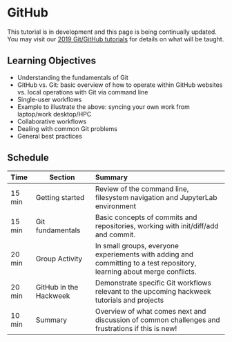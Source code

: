 # GitHub

This tutorial is in development and this page is being continually updated. You may visit our [2019 Git/GitHub tutorials](https://github.com/ICESAT-2HackWeek/intro-jupyter-git) for details on what will be taught.


## Learning Objectives

* Understanding the fundamentals of Git
* GitHub vs. Git: basic overview of how to operate within GitHub websites vs. local operations with Git via command line
* Single-user workflows
* Example to illustrate the above: syncing your own work from laptop/work desktop/HPC
* Collaborative workflows 
* Dealing with common Git problems
* General best practices

## Schedule

| Time | Section | Summary | 
|:---- | ------- |:------- |
| 15 min | Getting started | Review of the command line, filesystem navigation and JupyterLab environment |
| 15 min | Git fundamentals | Basic concepts of commits and repositories, working with init/diff/add and commit. |
| 20 min | Group Activity | In small groups, everyone experiements with adding and committing to a test repository, learning about merge conflicts. | 
| 20 min | GitHub in the Hackweek | Demonstrate specific Git workflows relevant to the upcoming hackweek tutorials and projects | 
| 10 min | Summary | Overview of what comes next and discussion of common challenges and frustrations if this is new! |
